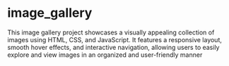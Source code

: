 # image_gallery
This image gallery project showcases a visually appealing collection of images using HTML, CSS, and JavaScript. It features a responsive layout, smooth hover effects, and interactive navigation, allowing users to easily explore and view images in an organized and user-friendly manner
